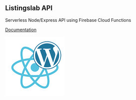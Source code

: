## Listingslab API

Serverless Node/Express API using Firebase Cloud Functions

[Documentation](./docs/)

![Listingslab @ToolKit](./docs/png/react_wordpress.png)
